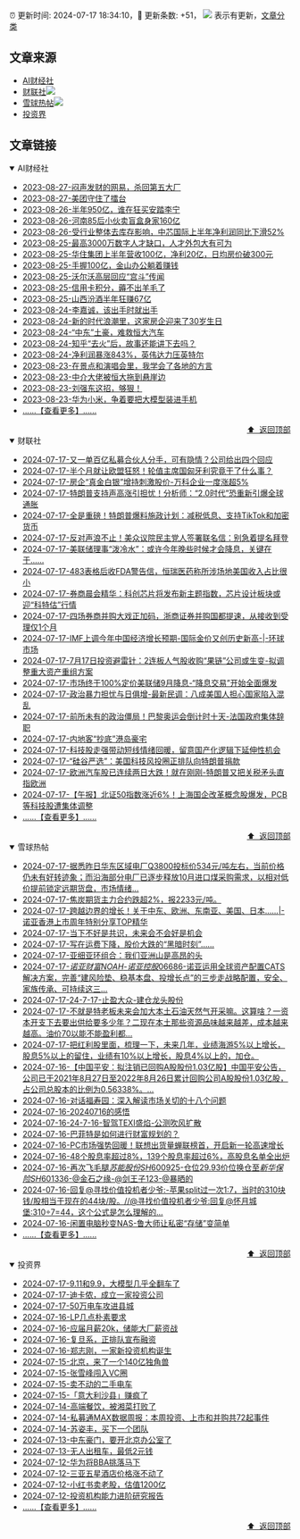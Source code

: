 ##

:alarm_clock: 更新时间: 2024-07-17 18:34:10，:rocket: 更新条数: +51， ![](/assets/dot.png) 表示有更新，[文章分类](/TAGS.md)

## 文章来源

- [AI财经社](#ai财经社)  
- [财联社](#财联社)![](/assets/dot.png)   
- [雪球热帖](#雪球热帖)![](/assets/dot.png)   
- [投资界](#投资界)  

## 文章链接

<details open>
<summary id="ai财经社">
 AI财经社
</summary>


- [2023-08-27-闷声发财的网易，杀回第五大厂](https://www.aicaijing.com.cn/article/18610)  
- [2023-08-27-美团守住了擂台](https://www.aicaijing.com.cn/article/18611)  
- [2023-08-26-半年950亿，谁在狂买安踏李宁](https://www.aicaijing.com.cn/article/18607)  
- [2023-08-26-河南85后小伙卖盲盒身家160亿](https://www.aicaijing.com.cn/article/18608)  
- [2023-08-26-受行业整体去库存影响，中芯国际上半年净利润同比下滑52%](https://www.aicaijing.com.cn/article/18609)  
- [2023-08-25-最高3000万数字人才缺口，人才外包大有可为](https://www.aicaijing.com.cn/article/18601)  
- [2023-08-25-华住集团上半年营收100亿，净利20亿，日均房价破300元](https://www.aicaijing.com.cn/article/18602)  
- [2023-08-25-手握100亿，金山办公躺着赚钱](https://www.aicaijing.com.cn/article/18603)  
- [2023-08-25-沃尔沃高层回应“宫斗”传闻](https://www.aicaijing.com.cn/article/18604)  
- [2023-08-25-信用卡积分，薅不出羊毛了](https://www.aicaijing.com.cn/article/18605)  
- [2023-08-25-山西汾酒半年狂赚67亿](https://www.aicaijing.com.cn/article/18606)  
- [2023-08-24-李嘉诚，该出手时就出手](https://www.aicaijing.com.cn/article/18596)  
- [2023-08-24-新的时代浪潮里，这家房企迎来了30岁生日](https://www.aicaijing.com.cn/article/18597)  
- [2023-08-24-“中东”土豪，难救恒大汽车](https://www.aicaijing.com.cn/article/18598)  
- [2023-08-24-知乎“去火”后，故事还能讲下去吗？](https://www.aicaijing.com.cn/article/18599)  
- [2023-08-24-净利润暴涨843%，英伟达力压英特尔](https://www.aicaijing.com.cn/article/18600)  
- [2023-08-23-在景点和演唱会里，我学会了各地的方言](https://www.aicaijing.com.cn/article/18591)  
- [2023-08-23-中介大佬被恒大拖到悬崖边](https://www.aicaijing.com.cn/article/18592)  
- [2023-08-23-刘强东这招，够狠！](https://www.aicaijing.com.cn/article/18593)  
- [2023-08-23-华为小米，争着要把大模型装进手机](https://www.aicaijing.com.cn/article/18594)  
- [......【查看更多】......](/details/AI财经社.md)

<div align="right"><a href="#文章来源">⬆ &nbsp;返回顶部</a></div>
</details>

<details open>
<summary id="财联社">
 财联社
</summary>


- [2024-07-17-又一单百亿私募合伙人分手，可有隐情？公司给出四个回应](https://www.cls.cn/detail/1736099)  
- [2024-07-17-半个月就让欧盟狂怒！轮值主席国匈牙利究竟干了什么事？](https://www.cls.cn/detail/1736055)  
- [2024-07-17-房企“真金白银”增持刺激股价-万科企业一度涨超5%](https://www.cls.cn/detail/1736015)  
- [2024-07-17-特朗普支持声高涨引担忧！分析师：“2.0时代”恐重新引爆全球通胀](https://www.cls.cn/detail/1735993)  
- [2024-07-17-全是重磅！特朗普爆料施政计划：减税低息、支持TikTok和加密货币](https://www.cls.cn/detail/1735865)  
- [2024-07-17-反对声浪不止！美众议院民主党人签署联名信：别急着提名拜登](https://www.cls.cn/detail/1735861)  
- [2024-07-17-美联储理事“泼冷水”：或许今年晚些时候才会降息，关键在于……](https://www.cls.cn/detail/1735848)  
- [2024-07-17-483表格后收FDA警告信，恒瑞医药称所涉场地美国收入占比很小](https://www.cls.cn/detail/1735856)  
- [2024-07-17-券商晨会精华：科创芯片将发布新主题指数，芯片设计板块或迎“科特估”行情](https://www.cls.cn/detail/1735840)  
- [2024-07-17-四场券商并购大戏正加码，浙商证券并购国都提速，从接收到受理仅1个月](https://www.cls.cn/detail/1735838)  
- [2024-07-17-IMF上调今年中国经济增长预期-国际金价又创历史新高-|-环球市场](https://www.cls.cn/detail/1735843)  
- [2024-07-17-7月17日投资避雷针：2连板人气股收购“果链”公司或生变-拟调整重大资产重组方案](https://www.cls.cn/detail/1735845)  
- [2024-07-17-市场终于100%定价美联储9月降息-“降息交易”开始全面爆发](https://www.cls.cn/detail/1735903)  
- [2024-07-17-政治暴力担忧与日俱增-最新民调：八成美国人担心国家陷入混乱](https://www.cls.cn/detail/1735962)  
- [2024-07-17-前所未有的政治僵局！巴黎奥运会倒计时十天-法国政府集体辞职](https://www.cls.cn/detail/1735988)  
- [2024-07-17-内地客“抄底”港岛豪宅](https://www.cls.cn/detail/1735908)  
- [2024-07-17-科技股走强带动短线情绪回暖，留意国产化逻辑下延伸性机会](https://www.cls.cn/detail/1735915)  
- [2024-07-17-“硅谷严选”：美国科技风投圈正排队向特朗普捐款](https://www.cls.cn/detail/1735957)  
- [2024-07-17-欧洲汽车股已连续两日大跌！就在刚刚-特朗普又把关税矛头直指欧洲](https://www.cls.cn/detail/1736059)  
- [2024-07-17-【午报】北证50指数涨近6%！上海国企改革概念股爆发，PCB等科技股遭集体调整](https://www.cls.cn/detail/1736102)  
- [......【查看更多】......](/details/财联社.md)

<div align="right"><a href="#文章来源">⬆ &nbsp;返回顶部</a></div>
</details>

<details open>
<summary id="雪球热帖">
 雪球热帖
</summary>


- [2024-07-17-据悉昨日华东区域电厂Q3800投标价534元/吨左右，当前价格仍未有好转迹象；而沿海部分电厂已逐步释放10月进口煤采购需求，以相对低价提前锁定远期货盘，市场情绪...](https://xueqiu.com/2241249492/297833684)  
- [2024-07-17-焦炭期货主力合约跌超2%，报2233元/吨。](https://xueqiu.com/5124430882/297801207)  
- [2024-07-17-跨越边界的增长！关于中东、欧洲、东南亚、美国、日本……|-诺亚香港上市周年特别分享TOP精华](https://xueqiu.com/6323109995/297801160)  
- [2024-07-17-当下不好是共识，未来会不会好是机会](https://xueqiu.com/1643044849/297776663)  
- [2024-07-17-写在运费下降，股价大跌的“黑暗时刻”……](https://xueqiu.com/6029244239/297765262)  
- [2024-07-17-亚细亚环组合：我们亚洲山是高昂的头](https://xueqiu.com/9598793634/297743363)  
- [2024-07-17-$诺亚财富NOAH$-$诺亚控股06686$-诺亚运用全球资产配置CATS解决方案，完善“建风险垫、稳基本盘、投增长点”的三步走战略配置，安全、家族传承、可持续这三...](https://xueqiu.com/7981677245/297753707)  
- [2024-07-17-24-7-17-止盈大众-建仓龙头股份](https://xueqiu.com/8772786299/297811371)  
- [2024-07-17-不就是特老板未来会加大本土石油天然气开采嘛。这算啥？一资本开支下去要出供给要多少年？二现在本土那些资源品味越来越差，成本越来越高。油价70以能不能盈利都...](https://xueqiu.com/9887656769/297757984)  
- [2024-07-17-把红利股里面，梳理一下，未来几年，业绩海游5%以上增长，股息5%以上的留住，业绩有10%以上增长，股息4%以上的，加仓。](https://xueqiu.com/4111857140/297777808)  
- [2024-07-16-【中国平安：拟注销已回购A股股份1.03亿股】中国平安公告，公司已于2021年8月27日至2022年8月26日累计回购公司A股股份1.03亿股，占公司总股本的比例为0.56338%。...](https://xueqiu.com/5124430882/297641064)  
- [2024-07-16-对话福寿园：深入解读市场关切的十八个问题](https://xueqiu.com/7815672011/297714880)  
- [2024-07-16-20240716的感悟](https://xueqiu.com/2681290304/297677242)  
- [2024-07-16-24-7-16-智驾TEXI盛焰-公测吹风扩散](https://xueqiu.com/8772786299/297675987)  
- [2024-07-16-巴菲特是如何进行财富规划的？](https://xueqiu.com/1457365250/297670568)  
- [2024-07-16-PC市场强势回暖！联想出货量蝉联榜首，开启新一轮高速增长](https://xueqiu.com/8933235294/297632777)  
- [2024-07-16-48个股息率超过8%，139个股息率超过6%，高股息名单全出炉](https://xueqiu.com/3721066380/297629479)  
- [2024-07-16-再次飞毛腿$苏能股份SH600925$-仓位29.93价位换仓至$新华保险SH601336$-@金石之缘-@剑王子123-@暴晒的](https://xueqiu.com/9653204019/297616405)  
- [2024-07-16-回复@寻找价值投机者少爷:-苹果split过一次1:7，当时的310块钱/股相当于现在的44块/股。//@寻找价值投机者少爷:回复@怀月城堡:310÷7=44，这个公式是怎么理解的...](https://xueqiu.com/1247347556/297598049)  
- [2024-07-16-闲置电脑秒变NAS-鲁大师让私密“存储”变简单](https://xueqiu.com/5011489057/297603192)  
- [......【查看更多】......](/details/雪球热帖.md)

<div align="right"><a href="#文章来源">⬆ &nbsp;返回顶部</a></div>
</details>

<details open>
<summary id="投资界">
 投资界
</summary>


- [2024-07-17-9.11和9.9，大模型几乎全翻车了](https://posts.careerengine.us/p/6697778c44726b29bffa3a09)  
- [2024-07-17-迪卡侬，成立一家投资公司](https://posts.careerengine.us/p/6697778c44726b29bffa3a01)  
- [2024-07-17-50万电车攻进县城](https://posts.careerengine.us/p/6697779c831e1d29eea44253)  
- [2024-07-16-LP几点朴素要求](https://posts.careerengine.us/p/669636a8720ed522248054dc)  
- [2024-07-16-应届月薪20k，储能大厂薪资战](https://posts.careerengine.us/p/669636a8720ed522248054d4)  
- [2024-07-16-复旦系，正排队宣布融资](https://posts.careerengine.us/p/66963699cb38e136a496986c)  
- [2024-07-16-郑志刚，一家新投资机构诞生](https://posts.careerengine.us/p/66963699cb38e136a4969874)  
- [2024-07-15-北京，来了一个140亿独角兽](https://posts.careerengine.us/p/6694db59a0c3ac562b61f9af)  
- [2024-07-15-张雪峰闯入VC圈](https://posts.careerengine.us/p/6694db59a0c3ac562b61f9b7)  
- [2024-07-15-卖不动的二手电车](https://posts.careerengine.us/p/6694db6836b2f1565d9b541a)  
- [2024-07-15-「意大利沙县」赚疯了](https://posts.careerengine.us/p/6694db6836b2f1565d9b5422)  
- [2024-07-14-高端餐饮，被湘菜打败了](https://posts.careerengine.us/p/6693862333c6e710d0bf9dc4)  
- [2024-07-14-私募通MAX数据周报：本周投资、上市和并购共72起事件](https://posts.careerengine.us/p/6693862333c6e710d0bf9dcc)  
- [2024-07-14-苏姿丰，买下一个团队](https://posts.careerengine.us/p/6693861481427510b2b9c123)  
- [2024-07-13-中东豪门，要开北京办公室了](https://posts.careerengine.us/p/66922794a876f80d113b51fe)  
- [2024-07-13-无人出租车，最低2元钱](https://posts.careerengine.us/p/669227b82202ae0dfac5d713)  
- [2024-07-12-华为将BBA挑落马下](https://posts.careerengine.us/p/6690a6c68082df14ead7eaac)  
- [2024-07-12-三亚五星酒店价格涨不动了](https://posts.careerengine.us/p/6690a6c68082df14ead7eaa4)  
- [2024-07-12-小红书卖老股，估值1200亿](https://posts.careerengine.us/p/6690a6b756b00014bcc00e8f)  
- [2024-07-12-投资机构能力进阶研究报告](https://posts.careerengine.us/p/6690a6b756b00014bcc00e87)  
- [......【查看更多】......](/details/投资界.md)

<div align="right"><a href="#文章来源">⬆ &nbsp;返回顶部</a></div>
</details>
